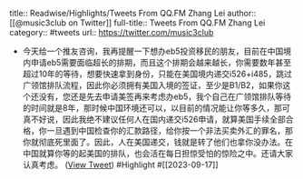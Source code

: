 title:: Readwise/Highlights/Tweets From QQ.FM Zhang Lei
author:: [[@music3club on Twitter]]
full-title:: Tweets From QQ.FM Zhang Lei
category:: #tweets
url:: https://twitter.com/music3club

- 今天给一个推友咨询，我再提醒一下想办eb5投资移民的朋友，目前在中国境内申请eb5需要面临超长的排期，而且这个排期会越来越长，你需要数年甚至超过10年的等待，想要快速拿到身份，只能在美国境内递交i526+i485，跳过广领馆排队流程，因此你必须拥有美国入境的签证，至少是B1/B2，如果你这个还没有，您还是先去申请美签再来考虑办eb5，我个自己在广领馆排队等待的时间就是8年，那时候中国环境还可以，以目前的情况能让你等多久，那可真不好说，因此我绝不建议任何人在国内递交i526申请，就算美国手续全部合格，你一旦遇到中国检查你的汇款路径，给你按一个非法买卖外汇的罪名，那你就彻底死里面了。因此，人在美国递交，钱就是转了他们也拿你没办法。在中国就算你等的起美国的排队，也会活在每日担惊受怕的惊险之中。还请大家认真考虑。 ([View Tweet](https://twitter.com/music3club/status/1703086347622486321)) #Highlight #[[2023-09-17]]